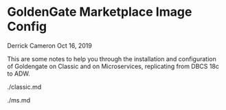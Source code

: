 # GoldenGate Marketplace Image Config

Derrick Cameron
Oct 16, 2019

This are some notes to help you through the installation and configuration of Goldengate on Classic and on Microservices, replicating from DBCS 18c to ADW.

./classic.md

./ms.md